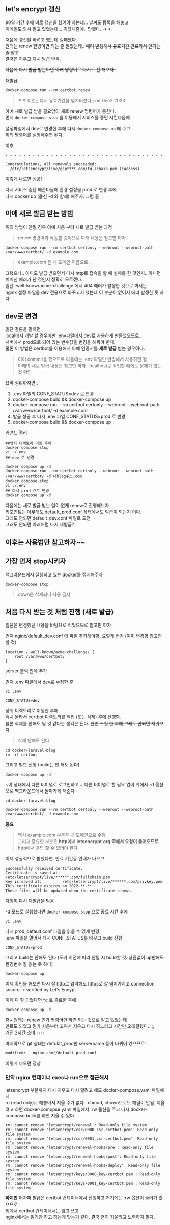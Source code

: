 ## let's encrypt 갱신
90일 기간 후에 바로 갱신을 했어야 하는데... 날짜도 등록을 해놓고  
이메일도 와서 알고 있었는데... 귀찮니즘에.. 망했다. ㅋㅋ

처음에 갱신을 하려고 했는데 실패했다  
원래는 renew 한방이면 되는 줄 알았는데.. ~~에러 발생해서 유효기간 만료라서 안되는 줄 알고~~    
결국은 지우고 다시 발급 받음. 

~~다음에 다시 발급 받는다면 아래 명령어로 다시 도전 해보자..~~

재발급
```
docker-compose run --rm certbot renew
```

> ㅋㅋ 이런;; 다시 유효기간을 넘겨버렸다;; on Dec2 2023  

아예 새로 발급 받을 필요없이 새로 renew 명령어가 통한다.  
먼저 `docker-compose stop` 을 이용해서 서비스를 중단 시킨다음에  

설정파일에서 dev로 변경한 후에 다시 `docker-compose up` 해 주고  
위의 명령어를 실행해주면 된다.  

이후 
```
- - - - - - - - - - - - - - - - - - - - - - - - - - - - - - - - - - - - - - - -
Congratulations, all renewals succeeded: 
  /etc/letsencrypt/live/qsp****.com/fullchain.pem (success)
```

이렇게 나오면 성공!

다시 서비스 중단 해준다음에 환경 설정을 prod 로 변경 후에   
다시 docker up (옵션 -d 와 함께) 해주자. 그럼 끝


## 아예 새로 발급 받는 방법
위의 방법이 안될 경우 아예 처음 부터 새로 발급 받는 과정   

> renew 명령어가 작동할 것이므로 아래 내용은 참고만 하자..   

```
docker-compose run --rm certbot certonly --webroot --webroot-path /var/www/certbot/ -d example.com
```

> example.com 은 내 도메인 이름으로..

그랬으나.. 아마도 발급 받으면서 다시 http로 접속을 할 때 실패를 한 것인지..
아니면 퍼미션 에러가 난 것인지 정확히 모르겠다..   
일단 .well-know/acme-challenge 에서 404 에러가 발생한 것으로 봐서는   
nginx 설정 파일을 dev 전용으로 바꾸고서 했는데 이 부분이 없어서 에러 발생한 듯 하다

 
## dev로 변경
일단 결론을 말하면  
local에서 개발 할 경우에만 .env파일에서 dev로 사용하게 만들었으므로..   
서버에서 prod으로 되어 있는 변수값을 변경을 해줘야 한다.  
물론 이 방법은 certbot을 이용해서 아예 인증서를 **새로 발급** 받는 경우이다.   

> 이미 commit을 했으므로 다음에는 .env 파일만 변경해서 사용하면 됨   
> 아래의 새로 발급 내용은 참고만 하자. localhost로 작업할 때에도 문제가 없는 것 확인

요약 정리하자면.. 
1. .env 파일의 CONF_STATUS=dev 로 변경
2. docker-compose build && docker-compose up
3. docker-compose run --rm certbot certonly --webroot --webroot-path /var/www/certbot/ -d example.com
4. 발급 성공 후 다시 .env 파일 CONF_STATUS=prod 로 변경
6. docker-compose build && docker-compose up

커맨드 정리
```
##먼저 디렉토리 이동 후에 
docker compose stop
vi ./.env
## dev 로 변경

docker compose up -d
docker-compose run --rm certbot certonly --webroot --webroot-path /var/www/certbot/ -d 내blog주소.com
docker compose stop
vi ./.env
## 다시 prod 으로 변경
docker compose up -d
```

다음에는 새로 발급 받는 일이 없게 renew로 진행해보자   
키포인트는 아무래도 default_prod.conf 상태에서도 발급이 되는지 이다.   
그래도 안되면 default_dev.conf 파일로 도전  
그래도 안되면 아래처럼 다시 재발급?   


## 이후는 사용법만 참고하자~~  
## 가장 먼저 stop시키자
백그라운드에서 실행되고 있는 docker를 정지해주자
```
docker-compose stop
```
> down은 삭제되니 사용 금지

## 처음 다시 받는 것 처럼 진행 (새로 발급)
일단은 변경했던 내용을 바탕으로 적었으므로 참고만 하자

먼저 nginx/default_dev.conf 에 파일 추가해야함. 요렇게 변경 (이미 변경함 참고만 할 것)
```
location /.well-known/acme-challenge/ {
	root /var/www/certbot;
}
```
server 블럭 안에 추가

먼저 .env 파일에서 dev로 수정한 후 
```
vi .env
```

```
CONF_STATUS=dev
```

상위 디렉토리로 이동한 후에  
혹시 몰라서 certbot 디렉토리를 백업 (또는 삭제) 후에 진행함.   
물론 삭제를 안해도 될 것 같다는 생각은 든다..~~한번 스킵 한 후에 그래도 안되면 지워보자~~   
> 삭제 안해도 된다  
```
cd docker-laravel-blog
rm -rf certbot
```

그리고 빌드 진행 (build는 안 해도 된다)
```
docker-compose up -d
```

~이 상태에서 다른 터미널로 로그인하고  ~ 다른 터미널로 할 필요 없이 위에서 -d 옵션으로 백그라운드에서 돌아가게 해준다

```
cd docker-laravel-blog

docker-compose run --rm certbot certonly --webroot --webroot-path /var/www/certbot/ -d example.com
```
**중요**   
> 역시 example.com 부분은 내 도메인으로 수정  
> 그리고 중요한 부분은 **http에서 letsencrypt.org 쪽에서 요청이 들어오므로**  
> http에서 응답 할 수 있어야 한다

이제 성공적으로 받았다면. 만료 기간등 안내가 나오고 

```
Successfully received certificate.
Certificate is saved at: /etc/letsencrypt/live/******.com/fullchain.pem
Key is saved at:         /etc/letsencrypt/live/******.com/privkey.pem
This certificate expires on 2022-**-**.
These files will be updated when the certificate renews.
```

다행히 다시 재발급을 받음

-d 모드로 실행했다면 `docker compose stop` 으로 종료 시킨 후에 
```
vi .env
```

다시 prod_default.conf 파일을 읽을 수 있게 변경.  
.env 파일을 열어서 다시 CONF_STATUS를 바꾸고 build 진행
```
CONF_STATUS=prod
```

그리고 build는 안해도 된다 (도커 버전에 따라 안될 시 build할 것. 상관없이 up만해도 환경변수 잘 읽는 듯 하다)
``` 
docker-compose up
```

이제 확인을 해보면 다시 잘 http로 입력해도 https로 잘 넘어가지고 
connection secure -> verified by Let's Encypt

이제 다 잘 되었다면 ^c 로 종료한 후에 
```
docker-compose up -d
```

휴~ 원래는 renew 인가 명령어만 하면 되는 것으로 알고 있었는데   
만료도 되었고 뭔가 처음부터 꼬여서 지우고 다시 하느라고 시간만 오래걸렸다...;;   
거진 2시간 소비 ㅠㅠ

마지막으로 git 상태는 defulat_prod만 servername 등이 바뀌어 있으므로  

	modified:   nginx_conf/default_prod.conf
이렇게 나오면 정상 





### 만약 nginx 컨테이너 exec나 run으로 접근해서
letsencrypt 부분까지 다시 지우고 다시 할려고 해도 docker-compose.yaml 파일에서  
ro (read only)로 해놓아서 지울 수가 없다.. 
chmod, chown으로도 해결이 안됨. 지울려고 하면 docker-comopse.yaml 파일에서 :rw 옵션을 주고 다시 docker-compose build를 하면 지울 수 있다.

```
rm: cannot remove 'letsencrypt/renewal': Read-only file system
rm: cannot remove 'letsencrypt/csr/0000_csr-certbot.pem': Read-only file system
rm: cannot remove 'letsencrypt/csr/0001_csr-certbot.pem': Read-only file system
rm: cannot remove 'letsencrypt/renewal-hooks/pre': Read-only file system
rm: cannot remove 'letsencrypt/renewal-hooks/post': Read-only file system
rm: cannot remove 'letsencrypt/renewal-hooks/deploy': Read-only file system
rm: cannot remove 'letsencrypt/keys/0000_key-certbot.pem': Read-only file system
rm: cannot remove 'letsencrypt/keys/0001_key-certbot.pem': Read-only file system
```

**하지만** 어차피 발급은 certbot 컨테이너에서 진행하고 거기에는 :rw 옵션이 들어가 있으므로  
위에서 certbot 컨테이너서는 읽고 쓰고  
nginx에서는 읽기만 하고 하는게 맞는거 같다. 결국 괜히 지울려고 노력하지 말자.   



